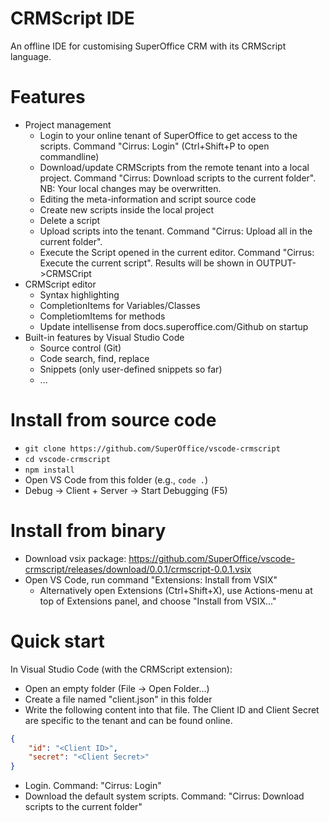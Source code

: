 # CRMScript IDE

An offline IDE for customising SuperOffice CRM with its CRMScript language.

# Features

- Project management
    * Login to your online tenant of SuperOffice to get access to the scripts. Command "Cirrus: Login" (Ctrl+Shift+P to open commandline)
    * Download/update CRMScripts from the remote tenant into a local project. Command "Cirrus: Download scripts to the current folder". NB: Your local changes may be overwritten.
    * Editing the meta-information and script source code
    * Create new scripts inside the local project
    * Delete a script
    * Upload scripts into the tenant. Command "Cirrus: Upload all in the current folder".
    * Execute the Script opened in the current editor. Command "Cirrus: Execute the current script". Results will be shown in OUTPUT->CRMSCript
- CRMScript editor
    * Syntax highlighting
    * CompletionItems for Variables/Classes
    * CompletiomItems for methods
    * Update intellisense from docs.superoffice.com/Github on startup
- Built-in features by Visual Studio Code
    * Source control (Git)
    * Code search, find, replace
    * Snippets (only user-defined snippets so far)
    * ...


# Install from source code

- ```git clone https://github.com/SuperOffice/vscode-crmscript```
- ```cd vscode-crmscript```
- ```npm install```
- Open VS Code from this folder (e.g., ```code .```) 
- Debug -> Client + Server -> Start Debugging (F5)

# Install from binary
- Download vsix package: https://github.com/SuperOffice/vscode-crmscript/releases/download/0.0.1/crmscript-0.0.1.vsix
- Open VS Code, run command "Extensions: Install from VSIX"
  * Alternatively open Extensions (Ctrl+Shift+X), use Actions-menu at top of Extensions panel, and choose "Install from VSIX..."

# Quick start
In Visual Studio Code (with the CRMScript extension):
- Open an empty folder (File -> Open Folder...)
- Create a file named "client.json" in this folder
- Write the following content into that file. The Client ID and Client Secret are specific to the tenant and can be found online. 
```json
{
    "id": "<Client ID>",
    "secret": "<Client Secret>"
}
```
- Login. Command: "Cirrus: Login"
- Download the default system scripts. Command: "Cirrus: Download scripts to the current folder" 
